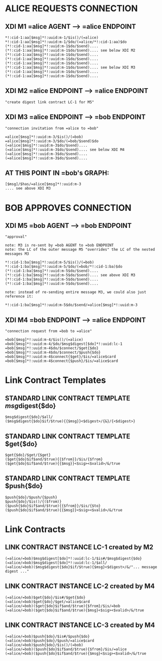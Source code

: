 # ALICE REQUESTS CONNECTION
	
## XDI M1 =alice AGENT --> =alice ENDPOINT
	
	*!:cid-1:aa[$msg]*!:uuid:m-1/$is()/(=alice)
	*!:cid-1:aa[$msg]*!:uuid:m-1/$do/(=alice/*!:cid-1:aa)$do
	(*!:cid-1:aa[$msg]*!:uuid:m-1$do/$send)....
	(*!:cid-1:aa[$msg]*!:uuid:m-1$do/$send).... see below XDI M2
	(*!:cid-1:aa[$msg]*!:uuid:m-1$do/$send)....
	(*!:cid-1:aa[$msg]*!:uuid:m-1$do/$send)....
	(*!:cid-1:aa[$msg]*!:uuid:m-1$do/$send)....
	(*!:cid-1:aa[$msg]*!:uuid:m-1$do/$send).... see below XDI M3
	(*!:cid-1:aa[$msg]*!:uuid:m-1$do/$send)....
	(*!:cid-1:aa[$msg]*!:uuid:m-1$do/$send)....
	
## XDI M2 =alice ENDPOINT --> =alice ENDPOINT
	
	"create digest link contract LC-1 for M5"
	
## XDI M3 =alice ENDPOINT --> =bob ENDPOINT
	
	"connection invitation from =alice to =bob"
	
	=alice[$msg]*!:uuid:m-3/$is()/(=bob)
	=alice[$msg]*!:uuid:m-3/$do/(=bob/$send)$do
	(=alice[$msg]*!:uuid:m-3$do/$send)....
	(=alice[$msg]*!:uuid:m-3$do/$send).... see below XDI M4
	(=alice[$msg]*!:uuid:m-3$do/$send)....
	(=alice[$msg]*!:uuid:m-3$do/$send)....
	
## AT THIS POINT IN =bob's GRAPH:
	
	[$msg]/$has/=alice[$msg]*!:uuid:m-3
	.... see above XDI M3
	
# BOB APPROVES CONNECTION
	
## XDI M5 =bob AGENT --> =bob ENDPOINT
	
	"approval"
	
	note: M3 is re-sent by =bob AGENT to =bob ENDPOINT
	note: the LC of the outer message M5 "overrides" the LC of the nested messages M3
	
	*!:cid-1:ba[$msg]*!:uuid:m-5/$is()/(=bob)
	*!:cid-1:ba[$msg]*!:uuid:m-5/$do/(=bob/*!:cid-1:ba)$do
	(*!:cid-1:ba[$msg]*!:uuid:m-5$do/$send)....
	(*!:cid-1:ba[$msg]*!:uuid:m-5$do/$send).... see above XDI M3
	(*!:cid-1:ba[$msg]*!:uuid:m-5$do/$send)....
	(*!:cid-1:ba[$msg]*!:uuid:m-5$do/$send)....
	
	note: instead of re-sending entire message M3, we could also just reference it:
	
	*!:cid-1:ba[$msg]*!:uuid:m-5$do/$send/=alice[$msg]*!:uuid:m-3
	
## XDI M4 =bob ENDPOINT --> =alice ENDPOINT
	
	"connection request from =bob to =alice"
	
	=bob[$msg]*!:uuid:m-4/$is()/(=alice)
	=bob[$msg]*!:uuid:m-4/$do/$msg$digest[$do]*!:uuid:lc-1
	=bob[$msg]*!:uuid:m-4$do/$connect/$get{$do}
	=bob[$msg]*!:uuid:m-4$do/$connect/$push{$do}
	=bob[$msg]*!:uuid:m-4$connect{$get}/$is/=alice$card
	=bob[$msg]*!:uuid:m-4$connect{$push}/$is/=alice$card
	
# Link Contract Templates
	
## STANDARD LINK CONTRACT TEMPLATE $msg$digest{$do}
	
	$msg$digest{$do}/$all/
	($msg$digest{$do}$if/$true){{$msg}}<$digest>/{&}/{<$digest>}
	
## STANDARD LINK CONTRACT TEMPLATE $get{$do}
	
	$get{$do}/$get/{$get}
	($get{$do}$if$and/$true){{$from}}/$is/{$from}
	($get{$do}$if$and/$true){{$msg}}<$sig><$valid>/&/true
	
## STANDARD LINK CONTRACT TEMPLATE $push{$do}
	
	$push{$do}/$push/{$push}
	$push{$do}/$is()/{($from)}
	($push{$do}$if$and/$true){{$from}}/$is/{$to}
	($push{$do}$if$and/$true){{$msg}}<$sig><$valid>/&/true
	
# Link Contracts
	
## LINK CONTRACT INSTANCE LC-1 created by M2
	
	(=alice/=bob)$msg$digest[$do]*!:uuid:lc-1/$is#/$msg$digest{$do}
	(=alice/=bob)$msg$digest[$do]*!:uuid:lc-1/$all/
	(=alice/=bob)($msg$digest{$do}$if/$true){$msg}<$digest>/&/"... message digest ..."
	
## LINK CONTRACT INSTANCE LC-2 created by M4
	
	(=alice/=bob)$get{$do}/$is#/$get{$do}
	(=alice/=bob)$get{$do}/$get/=alice$card
	(=alice/=bob)($get{$do}$if$and/$true){$from}/$is/=bob
	(=alice/=bob)($get{$do}$if$and/$true){$msg}<$sig><$valid>/&/true
	
## LINK CONTRACT INSTANCE LC-3 created by M4
	
	(=alice/=bob)$push{$do}/$is#/$push{$do}
	(=alice/=bob)$push{$do}/$push/=alice$card
	(=alice/=bob)$push{$do}/$is()/(=bob)
	(=alice/=bob)($push{$do}$if$and/$true){$from}/$is/=alice
	(=alice/=bob)($push{$do}$if$and/$true){$msg}<$sig><$valid>/&/true
	